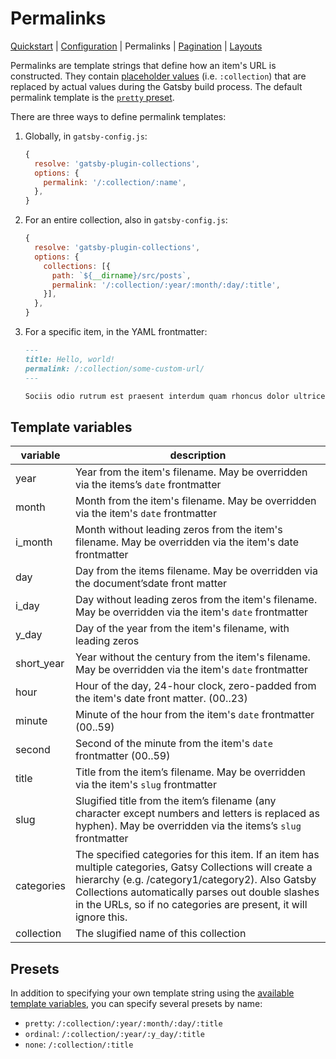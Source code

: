 # Permalinks

[Quickstart](./quickstart.md) | [Configuration](./configuration.md) | Permalinks | [Pagination](./pagination.md) | [Layouts](./layouts.md)

Permalinks are template strings that define how an item's URL is constructed. They contain [placeholder values](#permalink-template-variables) (i.e. `:collection`) that are replaced by actual values during the Gatsby build process. The default permalink template is the [`pretty` preset](#presets).

There are three ways to define permalink templates:

1. Globally, in `gatsby-config.js`:

   ```js
   {
     resolve: 'gatsby-plugin-collections',
     options: {
       permalink: '/:collection/:name',
     },
   }
   ```

1. For an entire collection, also in `gatsby-config.js`:

   ```js
   {
     resolve: 'gatsby-plugin-collections',
     options: {
       collections: [{
         path: `${__dirname}/src/posts`,
         permalink: '/:collection/:year/:month/:day/:title',
       }],
     },
   }
   ```

1. For a specific item, in the YAML frontmatter:

   ```md
   ---
   title: Hello, world!
   permalink: /:collection/some-custom-url/
   ---

   Sociis odio rutrum est praesent interdum quam rhoncus dolor ultrices nulla, faucibus nascetur parturient id libero dignissim.
   ```

## Template variables

| variable   | description                                                                                                                                                                                                                                                                           |
| ---------- | ------------------------------------------------------------------------------------------------------------------------------------------------------------------------------------------------------------------------------------------------------------------------------------- |
| year       | Year from the item's filename. May be overridden via the items’s `date` frontmatter                                                                                                                                                                                                   |
| month      | Month from the item's filename. May be overridden via the item's `date` frontmatter                                                                                                                                                                                                   |
| i_month    | Month without leading zeros from the item's filename. May be overridden via the item's date frontmatter                                                                                                                                                                               |
| day        | Day from the items filename. May be overridden via the document’sdate front matter                                                                                                                                                                                                    |
| i_day      | Day without leading zeros from the item's filename. May be overridden via the item's `date` frontmatter                                                                                                                                                                               |
| y_day      | Day of the year from the item's filename, with leading zeros                                                                                                                                                                                                                          |
| short_year | Year without the century from the item's filename. May be overridden via the item's `date` frontmatter                                                                                                                                                                                |
| hour       | Hour of the day, 24-hour clock, zero-padded from the item's date front matter. (00..23)                                                                                                                                                                                               |
| minute     | Minute of the hour from the item's `date` frontmatter (00..59)                                                                                                                                                                                                                        |
| second     | Second of the minute from the item's `date` frontmatter (00..59)                                                                                                                                                                                                                      |
| title      | Title from the item’s filename. May be overridden via the item's `slug` frontmatter                                                                                                                                                                                                   |
| slug       | Slugified title from the item’s filename (any character except numbers and letters is replaced as hyphen). May be overridden via the items’s `slug` frontmatter                                                                                                                       |
| categories | The specified categories for this item. If an item has multiple categories, Gatsy Collections will create a hierarchy (e.g. /category1/category2). Also Gatsby Collections automatically parses out double slashes in the URLs, so if no categories are present, it will ignore this. |
| collection | The slugified name of this collection                                                                                                                                                                                                                                                 |

## Presets

In addition to specifying your own template string using the [available template variables](#template-variables), you can specify several presets by name:

- `pretty`: `/:collection/:year/:month/:day/:title`
- `ordinal`: `/:collection/:year/:y_day/:title`
- `none`: `/:collection/:title`
